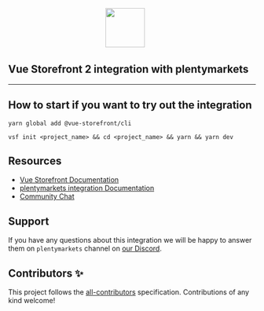 <div align="center">
<img src="https://blog.vuestorefront.io/wp-content/uploads/2020/01/1QU9F6hQlFyHsJIbsdmt6FA.png" height="80px"/>  
</div>

## Vue Storefront 2 integration with plentymarkets

------

<!-- ALL-CONTRIBUTORS-BADGE:START - Do not remove or modify this section -->
<!-- ALL-CONTRIBUTORS-BADGE:END -->


## How to start if you want to try out the integration

```
yarn global add @vue-storefront/cli
```
```
vsf init <project_name> && cd <project_name> && yarn && yarn dev
```

## Resources

- [Vue Storefront Documentation](https://docs.vuestorefront.io/v2/)
- [plentymarkets integration Documentation](https://docs.vuestorefront.io/plentymarkets)
- [Community Chat](https://discord.vuestorefront.io)

## Support

If you have any questions about this integration we will be happy to answer them on `plentymarkets` channel on [our Discord](discord.vuestorefront.io).

## Contributors ✨

<!-- ALL-CONTRIBUTORS-LIST:START - Do not remove or modify this section -->

<!-- ALL-CONTRIBUTORS-LIST:END -->

This project follows the [all-contributors](https://github.com/all-contributors/all-contributors) specification. Contributions of any kind welcome!
